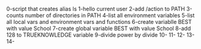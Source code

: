 0-script that creates alias ls
1-hello current user
2-add /action to PATH
3-counts number of directories in PATH
4-list all environment variables
5-list all local vars and environment vars and functions
6-create variablle BEST with value School
7-create global variable BEST with value School
8-add 128 to TRUEKNOWLEDGE variable
9-divide power by divide
10-
11-
12-
13-
14-

